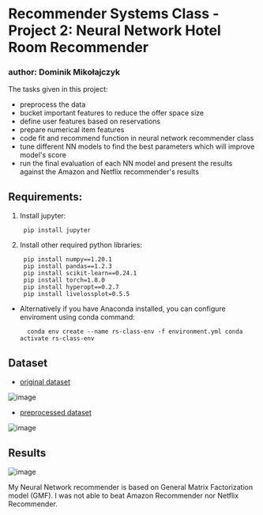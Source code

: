 # Recommender Systems Class - Project 2: Neural Network Hotel Room Recommender
### author: Dominik Mikołajczyk

The tasks given in this project:
- preprocess the data
- bucket important features to reduce the offer space size
- define user features based on reservations
- prepare numerical item features
- code fit and recommend function in neural network recommender class
- tune different NN models to find the best parameters which will improve model's score
- run the final evaluation of each NN model and present the results against the Amazon and Netflix recommender's results

## Requirements:
1. Install jupyter:
    <!-- -->
    
        pip install jupyter
        
2. Install other required python libraries:
    <!-- -->
    
        pip install numpy==1.20.1
        pip install pandas==1.2.3
        pip install scikit-learn==0.24.1
        pip install torch=1.8.0
        pip install hyperopt==0.2.7
        pip install livelossplot=0.5.5
        
* Alternatively if you have Anaconda installed, you can configure enviroment using conda command:
    <!-- -->
    
        conda env create --name rs-class-env -f environment.yml conda activate rs-class-env
        
## Dataset
- [original dataset](https://github.com/ShakinBruno/recommender-systems-class-project-2/blob/main/hotel_data/hotel_data_original.csv)

![image](https://user-images.githubusercontent.com/71774757/236560653-7c5fa218-282e-4887-9b58-7634e409956e.png)

- [preprocessed dataset](https://github.com/ShakinBruno/recommender-systems-class-project-2/blob/main/hotel_data/hotel_data_interactions_df.csv)

![image](https://user-images.githubusercontent.com/71774757/236560973-f847f14c-7bfd-4ba7-b917-188cb147c0a3.png)

## Results

![image](https://github.com/ShakinBruno/recommender-systems-class-project-2/assets/71774757/1fafd043-70f0-4432-8d6f-33e32bcef5ef)

My Neural Network recommender is based on General Matrix Factorization model (GMF). I was not able to beat Amazon Recommender nor Netflix Recommender.
